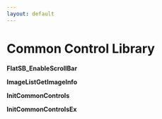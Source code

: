 ```yaml
---
layout: default
---
```

Common Control Library
====================

**FlatSB_EnableScrollBar**

**ImageListGetImageInfo**

**InitCommonControls**

**InitCommonControlsEx**